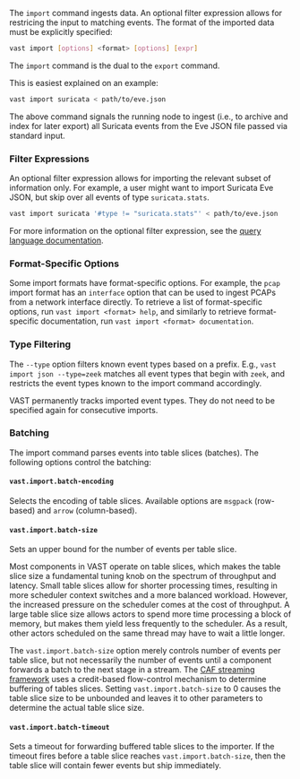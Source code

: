 The `import` command ingests data. An optional filter expression allows for
restricing the input to matching events. The format of the imported data must
be explicitly specified:

```bash
vast import [options] <format> [options] [expr]
```

The `import` command is the dual to the `export` command.

This is easiest explained on an example:

```bash
vast import suricata < path/to/eve.json
```

The above command signals the running node to ingest (i.e., to archive and index
for later export) all Suricata events from the Eve JSON file passed via standard
input.

### Filter Expressions

An optional filter expression allows for importing the relevant subset of
information only. For example, a user might want to import Suricata Eve JSON,
but skip over all events of type `suricata.stats`.

```bash
vast import suricata '#type != "suricata.stats"' < path/to/eve.json
```

For more information on the optional filter expression, see the [query language
documentation](https://docs.tenzir.com/vast/query-language/overview).

### Format-Specific Options

Some import formats have format-specific options. For example, the `pcap` import
format has an `interface` option that can be used to ingest PCAPs from a network
interface directly. To retrieve a list of format-specific options, run `vast
import <format> help`, and similarly to retrieve format-specific documentation,
run `vast import <format> documentation`.

### Type Filtering

The `--type` option filters known event types based on a prefix.  E.g., `vast
import json --type=zeek` matches all event types that begin with `zeek`, and
restricts the event types known to the import command accordingly.

VAST permanently tracks imported event types. They do not need to be specified
again for consecutive imports.

### Batching

The import command parses events into table slices (batches). The following
options control the batching:

#### `vast.import.batch-encoding`

Selects the encoding of table slices. Available options are `msgpack`
(row-based) and `arrow` (column-based).

#### `vast.import.batch-size`

Sets an upper bound for the number of events per table slice.

Most components in VAST operate on table slices, which makes the table slice
size a fundamental tuning knob on the spectrum of throughput and latency.  Small
table slices allow for shorter processing times, resulting in more scheduler
context switches and a more balanced workload. However, the increased pressure
on the scheduler comes at the cost of throughput. A large table slice size
allows actors to spend more time processing a block of memory, but makes them
yield less frequently to the scheduler. As a result, other actors scheduled on
the same thread may have to wait a little longer.

The `vast.import.batch-size` option merely controls number of events per table
slice, but not necessarily the number of events until a component forwards a
batch to the next stage in a stream. The [CAF streaming
framework](https://actor-framework.readthedocs.io/en/latest/Streaming.html) uses
a credit-based flow-control mechanism to determine buffering of tables slices.
Setting `vast.import.batch-size` to 0 causes the table slice size to be
unbounded and leaves it to other parameters to determine the actual table slice
size.

#### `vast.import.batch-timeout`

Sets a timeout for forwarding buffered table slices to the importer. If the
timeout fires before a table slice reaches `vast.import.batch-size`, then the
table slice will contain fewer events but ship immediately.
